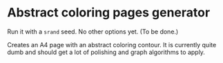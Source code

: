 # Abstract coloring pages generator

Run it with a `srand` seed. No other options yet. (To be done.)

Creates an A4 page with an abstract coloring contour. It is currently quite
dumb and should get a lot of polishing and graph algorithms to apply.
